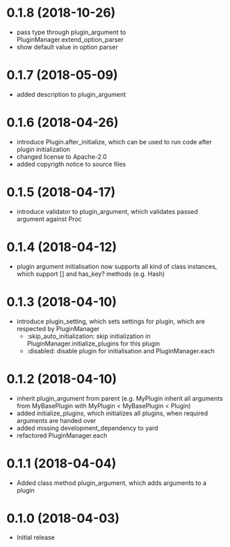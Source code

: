 0.1.8 (2018-10-26)
==================

- pass type through plugin\_argument to PluginManager.extend\_option\_parser
- show default value in option parser

0.1.7 (2018-05-09)
==================

- added description to plugin\_argument

0.1.6 (2018-04-26)
==================

- introduce Plugin.after\_initialize, which can be used to run code after
  plugin initialization
- changed license to Apache-2.0
- added copyrigth notice to source files

0.1.5 (2018-04-17)
==================

- introduce validator to plugin\_argument, which validates passed argument
  against Proc

0.1.4 (2018-04-12)
==================

- plugin argument initialisation now supports all kind of class instances,
  which support [] and has\_key? methods (e.g. Hash)

0.1.3 (2018-04-10)
==================

- introduce plugin\_setting, which sets settings for plugin, which are
  respected by PluginManager
  - :skip\_auto\_initialization: skip initialization in
    PluginManager.initialize\_plugins for this plugin
  - :disabled: disable plugin for initialisation and PluginManager.each

0.1.2 (2018-04-10)
==================

- inherit plugin\_argument from parent (e.g. MyPlugin inherit all arguments
  from MyBasePlugin with MyPlugin < MyBasePlugin < Plugin)
- added initialize\_plugins, which initializes all plugins, when required
  arguments are handed over
- added missing development\_dependency to yard
- refactored PluginManager.each

0.1.1 (2018-04-04)
==================

- Added class method plugin\_argument, which adds arguments to a plugin

0.1.0 (2018-04-03)
==================

- Initial release
